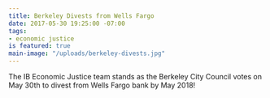 ```yaml
---
title: Berkeley Divests from Wells Fargo
date: 2017-05-30 19:25:00 -07:00
tags:
- economic justice
is featured: true
main-image: "/uploads/berkeley-divests.jpg"
---
```


The IB Economic Justice team stands as the Berkeley City Council votes on May 30th to divest from Wells Fargo bank by May 2018! 